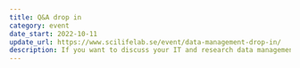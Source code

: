 ```yaml
---
title: Q&A drop in
category: event
date_start: 2022-10-11
update_url: https://www.scilifelab.se/event/data-management-drop-in/
description: If you want to discuss your IT and research data management needs – join the Research Data Management Q&A drop in!
---
```

